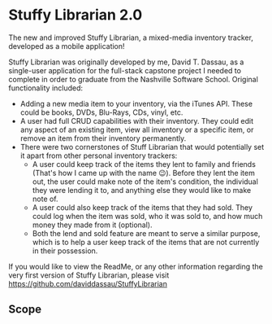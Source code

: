 # Stuffy Librarian 2.0
The new and improved Stuffy Librarian, a mixed-media inventory tracker, developed as a mobile application!

Stuffy Librarian was originally developed by me, David T. Dassau, as a single-user application for the full-stack capstone project I needed to complete in order to graduate from the Nashville Software School. Original functionality included:

- Adding a new media item to your inventory, via the iTunes API. These could be books, DVDs, Blu-Rays, CDs, vinyl, etc.
- A user had full CRUD capabilities with their inventory. They could edit any aspect of an existing item, view all inventory or a specific item, or remove an item from their inventory permanently.
- There were two cornerstones of Stuff Librarian that would potentially set it apart from other personal inventory trackers:
  - A user could keep track of the items they lent to family and friends (That's how I came up with the name 😉). Before they lent the item out, the user could make note of the item's condition, the individual they were lending it to, and anything else they would like to make note of.
  - A user could also keep track of the items that they had sold. They could log when the item was sold, who it was sold to, and how much money they made from it (optional).
  - Both the lend and sold feature are meant to serve a similar purpose, which is to help a user keep track of the items that are not currently in their possession.

If you would like to view the ReadMe, or any other information regarding the very first version of Stuffy Librarian, please visit https://github.com/daviddassau/StuffyLibrarian

## Scope
